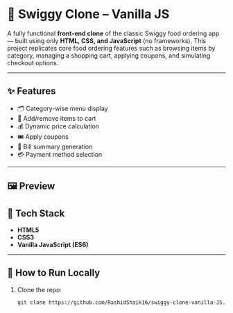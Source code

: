 # 🍔 Swiggy Clone – Vanilla JS

A fully functional **front-end clone** of the classic Swiggy food ordering app — built using only **HTML, CSS, and JavaScript** (no frameworks). This project replicates core food ordering features such as browsing items by category, managing a shopping cart, applying coupons, and simulating checkout options.

---

## ✨ Features

- 🗂️ Category-wise menu display
- 🛒 Add/remove items to cart
- 💰 Dynamic price calculation
- 🎟️ Apply coupons
- 🧾 Bill summary generation
- 💳 Payment method selection

---

## 🖼️ Preview



## 🧪 Tech Stack

- **HTML5**
- **CSS3**
- **Vanilla JavaScript (ES6)**

---

## 📁 How to Run Locally

1. Clone the repo:
   ```bash
   git clone https://github.com/RashidShaik16/swiggy-clone-vanilla-JS.git

